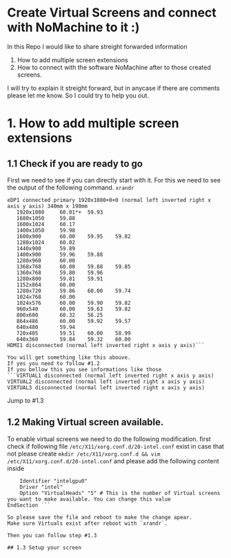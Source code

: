 # Create Virtual Screens and connect with NoMachine to it :)

In this Repo I would like to share streight forwarded information 
1. How to add multiple screen extensions
2. How to connect with the software NoMachine after to those created screens.

I will try to explain it streight forward, but in anycase if there are comments please let me know.
So I could try to help you out.

# 1. How to add multiple screen extensions
## 1.1 Check if you are ready to go
First we need to see if you can directly start with it. For this we need to see the output of the following command.
`xrandr`
```Screen 0: minimum 8 x 8, current 2520 x 1080, maximum 32767 x 32767
eDP1 connected primary 1920x1080+0+0 (normal left inverted right x axis y axis) 340mm x 190mm
   1920x1080     60.01*+  59.93  
   1680x1050     59.88  
   1600x1024     60.17  
   1400x1050     59.98  
   1600x900      60.00    59.95    59.82  
   1280x1024     60.02  
   1440x900      59.89  
   1400x900      59.96    59.88  
   1280x960      60.00  
   1368x768      60.00    59.88    59.85  
   1360x768      59.80    59.96  
   1280x800      59.81    59.91  
   1152x864      60.00  
   1280x720      59.86    60.00    59.74  
   1024x768      60.00  
   1024x576      60.00    59.90    59.82  
   960x540       60.00    59.63    59.82  
   800x600       60.32    56.25  
   864x486       60.00    59.92    59.57  
   640x480       59.94  
   720x405       59.51    60.00    58.99  
   640x360       59.84    59.32    60.00  
HDMI1 disconnected (normal left inverted right x axis y axis)```

You will get something like this abouve. 
If yes you need to follow #1.2 
If you bellow this you see informations like those 
```VIRTUAL1 disconnected (normal left inverted right x axis y axis)
VIRTUAL2 disconnected (normal left inverted right x axis y axis)
VIRTUAL3 disconnected (normal left inverted right x axis y axis)
 ```
 Jump to #1.3
 
## 1.2 Making Virtual screen available.
To enable virtual screens we need to do the following modification.
first check if following file `/etc/X11/xorg.conf.d/20-intel.conf` exist in case that not please create
`mkdir /etc/X11/xorg.conf.d && vim /etc/X11/xorg.conf.d/20-intel.conf`
and please add the following content inside
``` Section "Device"
    Identifier "intelgpu0"
    Driver "intel"
    Option "VirtualHeads" "5" # This is the number of Virtual screens you want to make available. You can change this value
EndSection ```

So please save the file and reboot to make the change apear.
Make sure Virtuals exist after reboot with `xrandr`.

Then you can follow step #1.3

## 1.3 Setup your screen

